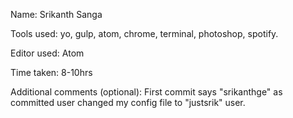 Name: Srikanth Sanga

Tools used: yo, gulp, atom, chrome, terminal, photoshop, spotify.

Editor used: Atom

Time taken: 8-10hrs

Additional comments (optional):
First commit says "srikanthge" as committed user changed my config file to "justsrik" user.
